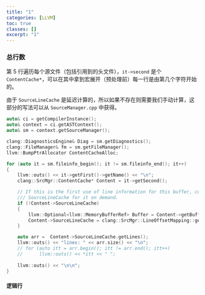 ```yaml
---
title: "1"
categories: [LLVM]
toc: true
classes: []
excerpt: "1"
---
```




### 总行数

第 5 行遍历每个源文件（包括引用到的头文件），`it->second` 是个 `ContentCache*`，可以在其中拿到宏展开（预处理前）每一行是由第几个字符开始的。

由于 `SourceLineCache` 是延迟计算的，所以如果不存在则需要我们手动计算，这部分的写法可以从 `SourceManager.cpp` 中获得。

```cpp
auto& ci = getCompilerInstance();
auto& context = ci.getASTContext();
auto& sm = context.getSourceManager();

clang::DiagnosticsEngine& Diag = sm.getDiagnostics();
clang::FileManager& fm = sm.getFileManager();
llvm::BumpPtrAllocator ContentCacheAlloc;

for (auto it = sm.fileinfo_begin(); it != sm.fileinfo_end(); it++)
{
	llvm::outs() << it->getFirst()->getName() << "\n";
	clang::SrcMgr::ContentCache* Content = it->getSecond();

	// If this is the first use of line information for this buffer, compute the
	/// SourceLineCache for it on demand.
	if (!Content->SourceLineCache)
	{
		llvm::Optional<llvm::MemoryBufferRef> Buffer = Content->getBufferOrNone(Diag, fm);
		Content->SourceLineCache = clang::SrcMgr::LineOffsetMapping::get(*Buffer, ContentCacheAlloc);
	}

	auto arr =  Content->SourceLineCache.getLines();
	llvm::outs() << "lines: " << arr.size() << "\n";
	// for (auto itt = arr.begin(); itt != arr.end(); itt++)
	//   	llvm::outs() << *itt << " ";
		
	llvm::outs() << "\n\n";
}
```



#### 逻辑行

